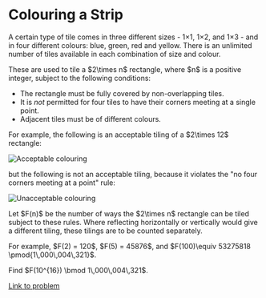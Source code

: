 # Colouring a Strip

<p>A certain type of tile comes in three different sizes - 1×1, 1×2, and 1×3 - and in four different colours: blue, green, red and yellow. There is an unlimited number of tiles available in each combination of size and colour.</p>

<p>These are used to tile a $2\times n$ rectangle, where $n$ is a positive integer, subject to the following conditions:</p>
<ul><li>The rectangle must be fully covered by non-overlapping tiles.</li>
<li>It is <i>not</i> permitted for four tiles to have their corners meeting at a single point.</li>
<li>Adjacent tiles must be of different colours.</li>
</ul><p>For example, the following is an acceptable tiling of a $2\times 12$ rectangle:</p>

<div class="center">
<img src="project/images/p670_strip_acceptable.png" alt="Acceptable colouring" /></div>

<p>but the following is not an acceptable tiling, because it violates the "no four corners meeting at a point" rule:</p>

<div class="center">
<img src="project/images/p670_strip_unacceptable.png" alt="Unacceptable colouring" /></div>

<p>Let $F(n)$ be the number of ways the $2\times n$ rectangle can be tiled subject to these rules. Where reflecting horizontally or vertically would give a different tiling, these tilings are to be counted separately.</p>

<p>For example, $F(2) = 120$, $F(5) = 45876$, and $F(100)\equiv 53275818 \pmod{1\,000\,004\,321}$.</p>
<p>Find $F(10^{16}) \bmod 1\,000\,004\,321$.</p>



[Link to problem](https://projecteuler.net/problem=670)
